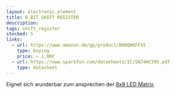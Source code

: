 ```yaml
---
layout: electronic_element
title: 8-BIT SHIFT REGISTER 
description:
tags: shift_register
stocked: 5
links:
  - url: https://www.amazon.de/gp/product/B00QH6FFXS
    type: buying
    price: ~ 1,00€
  - url: https://www.sparkfun.com/datasheets/IC/SN74HC595.pdf
    type: datasheet
---
```

 
 Eignet sich wunderbar zum ansprechen der [8x8 LED Matrix](../8x8RedLedMatrix).
